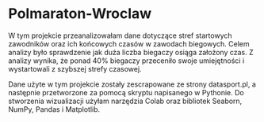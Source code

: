 # Polmaraton-Wroclaw

W tym projekcie przeanalizowałam dane dotyczące stref startowych zawodników oraz ich końcowych czasów w zawodach biegowych. Celem analizy było sprawdzenie jak duża liczba biegaczy osiąga założony czas.
Z analizy wynika, że ponad 40% biegaczy przeceniło swoje umiejętności i wystartowali z szybszej strefy czasowej.

Dane użyte w tym projekcie zostały zescrapowane ze strony datasport.pl, a następnie przetworzone za pomocą skryptu napisanego w Pythonie. Do stworzenia wizualizacji użyłam narzędzia Colab oraz bibliotek Seaborn, NumPy, Pandas i Matplotlib.
